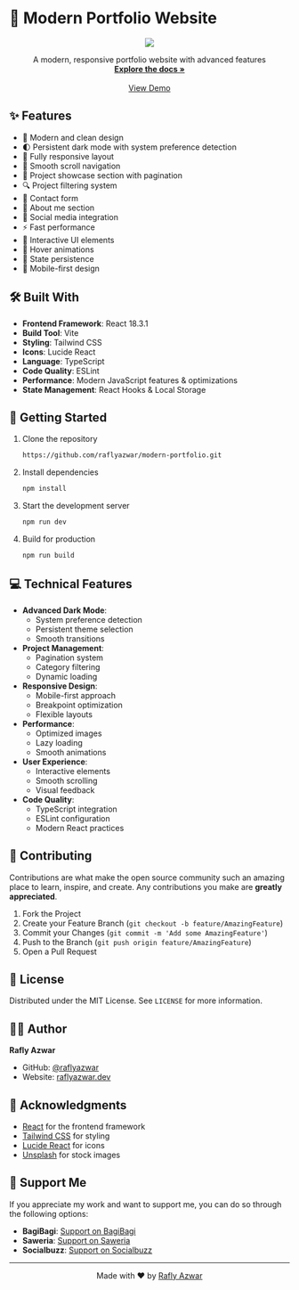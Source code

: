 # 🎨 Modern Portfolio Website

<div align="center">
  <img src="https://i.ibb.co.com/fYSXBv4/download.png">
  
  <p align="center">
    A modern, responsive portfolio website with advanced features
    <br />
    <a href="https://github.com/raflyazwar/modern-portfolio"><strong>Explore the docs »</strong></a>
    <br />
    <br />
    <a href="https://modern-portfolio-new.netlify.app/">View Demo</a>
  </p>
</div>

## ✨ Features

- 🎨 Modern and clean design
- 🌓 Persistent dark mode with system preference detection
- 📱 Fully responsive layout
- 🚀 Smooth scroll navigation
- 💼 Project showcase section with pagination
- 🔍 Project filtering system
- 📝 Contact form
- 🎯 About me section
- 🔗 Social media integration
- ⚡ Fast performance
- 🎉 Interactive UI elements
- 💫 Hover animations
- 🔄 State persistence
- 📱 Mobile-first design

## 🛠️ Built With

- **Frontend Framework**: React 18.3.1
- **Build Tool**: Vite
- **Styling**: Tailwind CSS
- **Icons**: Lucide React
- **Language**: TypeScript
- **Code Quality**: ESLint
- **Performance**: Modern JavaScript features & optimizations
- **State Management**: React Hooks & Local Storage

## 🚀 Getting Started

1. Clone the repository
   ```sh
   https://github.com/raflyazwar/modern-portfolio.git
   ```

2. Install dependencies
   ```sh
   npm install
   ```

3. Start the development server
   ```sh
   npm run dev
   ```

4. Build for production
   ```sh
   npm run build
   ```

## 💻 Technical Features

- **Advanced Dark Mode**: 
  - System preference detection
  - Persistent theme selection
  - Smooth transitions
- **Project Management**:
  - Pagination system
  - Category filtering
  - Dynamic loading
- **Responsive Design**: 
  - Mobile-first approach
  - Breakpoint optimization
  - Flexible layouts
- **Performance**:
  - Optimized images
  - Lazy loading
  - Smooth animations
- **User Experience**:
  - Interactive elements
  - Smooth scrolling
  - Visual feedback
- **Code Quality**:
  - TypeScript integration
  - ESLint configuration
  - Modern React practices

## 🤝 Contributing

Contributions are what make the open source community such an amazing place to learn, inspire, and create. Any contributions you make are **greatly appreciated**.

1. Fork the Project
2. Create your Feature Branch (`git checkout -b feature/AmazingFeature`)
3. Commit your Changes (`git commit -m 'Add some AmazingFeature'`)
4. Push to the Branch (`git push origin feature/AmazingFeature`)
5. Open a Pull Request

## 📝 License

Distributed under the MIT License. See `LICENSE` for more information.

## 👨‍💻 Author

**Rafly Azwar**
- GitHub: [@raflyazwar](https://github.com/raflyazwar)
- Website: [raflyazwar.dev](https://raflyazwar.vercel.app/)

## 🙏 Acknowledgments

- [React](https://reactjs.org) for the frontend framework
- [Tailwind CSS](https://tailwindcss.com) for styling
- [Lucide React](https://lucide.dev) for icons
- [Unsplash](https://unsplash.com) for stock images

## 💖 Support Me

If you appreciate my work and want to support me, you can do so through the following options:

- **BagiBagi**: [Support on BagiBagi](https://bagibagi.co/Raflyazwar)
- **Saweria**: [Support on Saweria](https://saweria.co/Raflyazwar)
- **Socialbuzz**: [Support on Socialbuzz](https://sociabuzz.com/raflyazwar)

---

<div align="center">
  Made with ❤️ by <a href="https://github.com/raflyazwar">Rafly Azwar</a>
</div>
